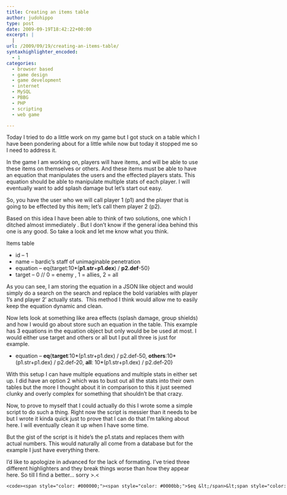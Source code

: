 ```yaml
---
title: Creating an items table
author: judohippo
type: post
date: 2009-09-19T18:42:22+00:00
excerpt: |
  |
url: /2009/09/19/creating-an-items-table/
syntaxhighlighter_encoded:
  - 1
categories:
  - browser based
  - game design
  - game development
  - internet
  - MySQL
  - PBBG
  - PHP
  - scripting
  - web game

---
```

Today I tried to do a little work on my game but I got stuck on a table which I have been pondering about for a little while now but today it stopped me so I need to address it.

In the game I am working on, players will have items, and will be able to use these items on themselves or others. And these items must be able to have an equation that manipulates the users and the effected players stats. This equation should be able to manipulate multiple stats of each player. I will eventually want to add splash damage but let&#8217;s start out easy.

So, you have the user who we will call player 1 (p1) and the player that is going to be effected by this item; let&#8217;s call them player 2 (p2).

Based on this idea I have been able to think of two solutions, one which I ditched almost immediately . But I don&#8217;t know if the general idea behind this one is any good. So take a look and let me know what you think.

<span style="background-color: #ffffff; ">Items table</span>

  * id &#8211; 1
  * name &#8211; bardic&#8217;s staff of unimaginable penetration
  * equation &#8211; eq{target:10*(**p1.str**+**p1.dex**) / **p2.def**-50<span style="background-color: #ffffff;">}</span>
  * <span style="background-color: #ffffff;">target &#8211; 0 // 0 = enemy , 1 = allies, 2 = all</span>

As you can see, I am storing the equation in a JSON like object and would simply do a search on the search and replace the bold variables with player 1&#8217;s and player 2&#8242; actually stats.  This method I think would allow me to easily keep the equation dynamic and clean.

Now lets look at something like area effects (splash damage, group shields) and how I would go about store such an equation in the table. This example has 3 equations in the equation object but only would be be used at most. I would either use target and others or all but I put all three is just for example.

  * equation &#8211; **eq**{**target**:10*(p1.str+p1.dex) / p2.def-50, **others**:10*(p1.str+p1.dex) / p2.def-20, **all**: 10*(p1.str+p1.dex) / p2.def-20}

With this setup I can have multiple equations and multiple stats in either set up. I did have an option 2 which was to bust out all the stats into their own tables but the more I thought about it in comparison to this it just seemed clunky and overly complex for something that shouldn&#8217;t be that crazy.

Now, to prove to myself that I could actually do this I wrote some a simple script to do such a thing. Right now the script is messier than it needs to be but I wrote it kinda quick just to prove that I can do that I&#8217;m talking about here. I will eventually clean it up when I have some time.

But the gist of the script is it hide&#8217;s the p1.stats and replaces them with actual numbers. This would naturally all come from a database but for the example I just have everything there.

I&#8217;d like to apologize in advanced for the lack of formating. I&#8217;ve tried three different highlighters and they break things worse than how they appear here. So till I find a better&#8230; sorry >.<

<code style="white-space: nowrap;">&lt;code>&lt;span style="color: #000000;">&lt;span style="color: #0000bb;">$eq &lt;/span>&lt;span style="color: #007700;">= &lt;/span>&lt;span style="color: #0000bb;">10&lt;/span>&lt;span style="color: #007700;">*&lt;/span>&lt;span style="color: #0000bb;">5 &lt;/span>&lt;span style="color: #007700;">/ &lt;/span>&lt;span style="color: #0000bb;">p1&lt;/span>&lt;span style="color: #007700;">.&lt;/span>&lt;span style="color: #0000bb;">str &lt;/span>&lt;span style="color: #007700;">+ &lt;/span>&lt;span style="color: #0000bb;">p1&lt;/span>&lt;span style="color: #007700;">.&lt;/span>&lt;span style="color: #0000bb;">dex &lt;/span>&lt;span style="color: #007700;">/ &lt;/span>&lt;span style="color: #0000bb;">p1&lt;/span>&lt;span style="color: #007700;">.&lt;/span>&lt;span style="color: #0000bb;">chr&lt;/span>&lt;span style="color: #007700;">;&lt;/p>
&lt;p>&lt;/span>&lt;span style="color: #0000bb;">replaceHoldersWithVals&lt;/span>&lt;span style="color: #007700;">(&lt;/span>&lt;span style="color: #0000bb;">createStatArr&lt;/span>&lt;span style="color: #007700;">(&lt;/span>&lt;span style="color: #0000bb;">getHolders&lt;/span>&lt;span style="color: #007700;">(&lt;/span>&lt;span style="color: #0000bb;">$eq&lt;/span>&lt;span style="color: #007700;">)),&lt;/span>&lt;span style="color: #0000bb;">$eq&lt;/span>&lt;span style="color: #007700;">);&lt;/p>
&lt;p>function &lt;/span>&lt;span style="color: #0000bb;">getHolders&lt;/span>&lt;span style="color: #007700;">(&lt;/span>&lt;span style="color: #0000bb;">$str&lt;/span>&lt;span style="color: #007700;">)&lt;br />
{&lt;br />
&lt;/span>&lt;span style="color: #0000bb;">$statArr &lt;/span>&lt;span style="color: #007700;">= array();&lt;br />
&lt;/span>&lt;span style="color: #0000bb;">$pos &lt;/span>&lt;span style="color: #007700;">= &lt;/span>&lt;span style="color: #0000bb;">0&lt;/span>&lt;span style="color: #007700;">;&lt;br />
&lt;/span>&lt;span style="color: #0000bb;">$i &lt;/span>&lt;span style="color: #007700;">= &lt;/span>&lt;span style="color: #0000bb;">0&lt;/span>&lt;span style="color: #007700;">;&lt;br />
&lt;/span>&lt;span style="color: #0000bb;">$len &lt;/span>&lt;span style="color: #007700;">= &lt;/span>&lt;span style="color: #0000bb;">strlen&lt;/span>&lt;span style="color: #007700;">(&lt;/span>&lt;span style="color: #0000bb;">$str&lt;/span>&lt;span style="color: #007700;">);&lt;br />
while(&lt;/span>&lt;span style="color: #0000bb;">$i &lt;/span>&lt;span style="color: #007700;">!= &lt;/span>&lt;span style="color: #0000bb;">strlen&lt;/span>&lt;span style="color: #007700;">(&lt;/span>&lt;span style="color: #0000bb;">$str&lt;/span>&lt;span style="color: #007700;">))&lt;br />
{&lt;br />
if(&lt;/span>&lt;span style="color: #0000bb;">stripos&lt;/span>&lt;span style="color: #007700;">(&lt;/span>&lt;span style="color: #0000bb;">$str&lt;/span>&lt;span style="color: #007700;">,&lt;/span>&lt;span style="color: #dd0000;">"p1"&lt;/span>&lt;span style="color: #007700;">,&lt;/span>&lt;span style="color: #0000bb;">$pos&lt;/span>&lt;span style="color: #007700;">))&lt;br />
{&lt;br />
&lt;/span>&lt;span style="color: #0000bb;">$pos &lt;/span>&lt;span style="color: #007700;">= &lt;/span>&lt;span style="color: #0000bb;">stripos&lt;/span>&lt;span style="color: #007700;">(&lt;/span>&lt;span style="color: #0000bb;">$str&lt;/span>&lt;span style="color: #007700;">,&lt;/span>&lt;span style="color: #dd0000;">"p1"&lt;/span>&lt;span style="color: #007700;">,&lt;/span>&lt;span style="color: #0000bb;">$pos&lt;/span>&lt;span style="color: #007700;">);&lt;br />
&lt;/span>&lt;span style="color: #0000bb;">array_push&lt;/span>&lt;span style="color: #007700;">(&lt;/span>&lt;span style="color: #0000bb;">$statArr&lt;/span>&lt;span style="color: #007700;">,&lt;/span>&lt;span style="color: #0000bb;">substr&lt;/span>&lt;span style="color: #007700;">(&lt;/span>&lt;span style="color: #0000bb;">$str&lt;/span>&lt;span style="color: #007700;">,&lt;/span>&lt;span style="color: #0000bb;">$pos&lt;/span>&lt;span style="color: #007700;">+&lt;/span>&lt;span style="color: #0000bb;">3&lt;/span>&lt;span style="color: #007700;">,&lt;/span>&lt;span style="color: #0000bb;">3&lt;/span>&lt;span style="color: #007700;">));&lt;br />
&lt;/span>&lt;span style="color: #0000bb;">$pos &lt;/span>&lt;span style="color: #007700;">+= &lt;/span>&lt;span style="color: #0000bb;">6&lt;/span>&lt;span style="color: #007700;">;&lt;br />
}else{&lt;br />
&lt;/span>&lt;span style="color: #0000bb;">$i &lt;/span>&lt;span style="color: #007700;">= &lt;/span>&lt;span style="color: #0000bb;">$len&lt;/span>&lt;span style="color: #007700;">;&lt;br />
}&lt;br />
}&lt;br />
return &lt;/span>&lt;span style="color: #0000bb;">$statArr&lt;/span>&lt;span style="color: #007700;">;&lt;br />
}&lt;/p>
&lt;p>function &lt;/span>&lt;span style="color: #0000bb;">createStatArr&lt;/span>&lt;span style="color: #007700;">(&lt;/span>&lt;span style="color: #0000bb;">$statArr&lt;/span>&lt;span style="color: #007700;">)&lt;br />
{&lt;br />
for(&lt;/span>&lt;span style="color: #0000bb;">$i &lt;/span>&lt;span style="color: #007700;">= &lt;/span>&lt;span style="color: #0000bb;">0&lt;/span>&lt;span style="color: #007700;">; &lt;/span>&lt;span style="color: #0000bb;">$i &lt;/span>&lt;span style="color: #007700;">&lt; &lt;/span>&lt;span style="color: #0000bb;">count&lt;/span>&lt;span style="color: #007700;">(&lt;/span>&lt;span style="color: #0000bb;">$statArr&lt;/span>&lt;span style="color: #007700;">);&lt;/span>&lt;span style="color: #0000bb;">$i&lt;/span>&lt;span style="color: #007700;">++)&lt;br />
{&lt;br />
switch(&lt;/span>&lt;span style="color: #0000bb;">$statArr&lt;/span>&lt;span style="color: #007700;">[&lt;/span>&lt;span style="color: #0000bb;">$i&lt;/span>&lt;span style="color: #007700;">])&lt;br />
{&lt;br />
case &lt;/span>&lt;span style="color: #dd0000;">"str"&lt;/span>&lt;span style="color: #007700;">:&lt;br />
{&lt;br />
&lt;/span>&lt;span style="color: #0000bb;">$statArr&lt;/span>&lt;span style="color: #007700;">[&lt;/span>&lt;span style="color: #0000bb;">$i&lt;/span>&lt;span style="color: #007700;">] = array(&lt;/span>&lt;span style="color: #dd0000;">"str"&lt;/span>&lt;span style="color: #007700;">=&gt;&lt;/span>&lt;span style="color: #0000bb;">10&lt;/span>&lt;span style="color: #007700;">);&lt;br />
break;&lt;br />
}&lt;br />
case &lt;/span>&lt;span style="color: #dd0000;">"dex"&lt;/span>&lt;span style="color: #007700;">:&lt;br />
{&lt;br />
&lt;/span>&lt;span style="color: #0000bb;">$statArr&lt;/span>&lt;span style="color: #007700;">[&lt;/span>&lt;span style="color: #0000bb;">$i&lt;/span>&lt;span style="color: #007700;">] = array(&lt;/span>&lt;span style="color: #dd0000;">"dex"&lt;/span>&lt;span style="color: #007700;">=&gt;&lt;/span>&lt;span style="color: #0000bb;">7&lt;/span>&lt;span style="color: #007700;">);&lt;br />
break;&lt;br />
}&lt;br />
case &lt;/span>&lt;span style="color: #dd0000;">"chr"&lt;/span>&lt;span style="color: #007700;">:&lt;br />
{&lt;br />
&lt;/span>&lt;span style="color: #0000bb;">$statArr&lt;/span>&lt;span style="color: #007700;">[&lt;/span>&lt;span style="color: #0000bb;">$i&lt;/span>&lt;span style="color: #007700;">] = array(&lt;/span>&lt;span style="color: #dd0000;">"chr"&lt;/span>&lt;span style="color: #007700;">=&gt;&lt;/span>&lt;span style="color: #0000bb;">2&lt;/span>&lt;span style="color: #007700;">);&lt;br />
break;&lt;br />
}&lt;br />
}&lt;br />
}&lt;/p>
&lt;p>return &lt;/span>&lt;span style="color: #0000bb;">$statArr&lt;/span>&lt;span style="color: #007700;">;&lt;br />
}&lt;/p>
&lt;p>function &lt;/span>&lt;span style="color: #0000bb;">replaceHoldersWithVals&lt;/span>&lt;span style="color: #007700;">(&lt;/span>&lt;span style="color: #0000bb;">$statArr&lt;/span>&lt;span style="color: #007700;">, &lt;/span>&lt;span style="color: #0000bb;">$str&lt;/span>&lt;span style="color: #007700;">)&lt;br />
{&lt;br />
&lt;/span>&lt;span style="color: #0000bb;">$pos &lt;/span>&lt;span style="color: #007700;">= &lt;/span>&lt;span style="color: #0000bb;">0&lt;/span>&lt;span style="color: #007700;">;&lt;br />
&lt;/span>&lt;span style="color: #0000bb;">$len &lt;/span>&lt;span style="color: #007700;">= &lt;/span>&lt;span style="color: #0000bb;">strlen&lt;/span>&lt;span style="color: #007700;">(&lt;/span>&lt;span style="color: #0000bb;">$str&lt;/span>&lt;span style="color: #007700;">);&lt;br />
for(&lt;/span>&lt;span style="color: #0000bb;">$i &lt;/span>&lt;span style="color: #007700;">= &lt;/span>&lt;span style="color: #0000bb;">0&lt;/span>&lt;span style="color: #007700;">; &lt;/span>&lt;span style="color: #0000bb;">$i &lt;/span>&lt;span style="color: #007700;">&lt; &lt;/span>&lt;span style="color: #0000bb;">count&lt;/span>&lt;span style="color: #007700;">(&lt;/span>&lt;span style="color: #0000bb;">$statArr&lt;/span>&lt;span style="color: #007700;">);&lt;/span>&lt;span style="color: #0000bb;">$i&lt;/span>&lt;span style="color: #007700;">++)&lt;br />
{&lt;br />
&lt;/span>&lt;span style="color: #0000bb;">$str &lt;/span>&lt;span style="color: #007700;">= &lt;/span>&lt;span style="color: #0000bb;">str_ireplace&lt;/span>&lt;span style="color: #007700;">(&lt;/span>&lt;span style="color: #dd0000;">"p1."&lt;/span>&lt;span style="color: #007700;">.&lt;/span>&lt;span style="color: #0000bb;">key&lt;/span>&lt;span style="color: #007700;">(&lt;/span>&lt;span style="color: #0000bb;">$statArr&lt;/span>&lt;span style="color: #007700;">[&lt;/span>&lt;span style="color: #0000bb;">$i&lt;/span>&lt;span style="color: #007700;">]),&lt;/span>&lt;span style="color: #0000bb;">$statArr&lt;/span>&lt;span style="color: #007700;">[&lt;/span>&lt;span style="color: #0000bb;">$i&lt;/span>&lt;span style="color: #007700;">][&lt;/span>&lt;span style="color: #0000bb;">key&lt;/span>&lt;span style="color: #007700;">(&lt;/span>&lt;span style="color: #0000bb;">$statArr&lt;/span>&lt;span style="color: #007700;">[&lt;/span>&lt;span style="color: #0000bb;">$i&lt;/span>&lt;span style="color: #007700;">])],&lt;/span>&lt;span style="color: #0000bb;">$str&lt;/span>&lt;span style="color: #007700;">);&lt;br />
}&lt;br />
eval(&lt;/span>&lt;span style="color: #dd0000;">"\$e = $str;"&lt;/span>&lt;span style="color: #007700;">);&lt;br />
echo &lt;/span>&lt;span style="color: #0000bb;">$e&lt;/span>&lt;span style="color: #007700;">;&lt;br />
}&lt;/span>&lt;/span></code></code>